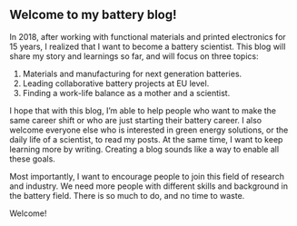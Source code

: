 ## Welcome to my battery blog!

In 2018, after working with functional materials and printed electronics for 15 years, I realized that I want to become a battery scientist.
This blog will share my story and learnings so far, and will focus on three topics:

1.	Materials and manufacturing for next generation batteries.
2.	Leading collaborative battery projects at EU level.
3.	Finding a work-life balance as a mother and a scientist.

I hope that with this blog, I’m able to help people who want to make the same career shift or who are just starting their battery career. I also welcome everyone else who is interested in green energy solutions, or the daily life of a scientist, to read my posts. At the same time, I want to keep learning more by writing. Creating a blog sounds like a way to enable all these goals.

Most importantly, I want to encourage people to join this field of research and industry. We need more people with different skills and background in the battery field. There is so much to do, and no time to waste.

Welcome!
